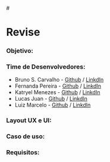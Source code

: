 
 <div style="">
 # <h1>Revise</h1>
 </div>
 
 
 <div class="">
 <h3>Objetivo:</h3>
 <p>
  
  
  </p>
 </div>
 <div class="">
 <h3>Time de Desenvolvedores:</h3>
 <ul>
  <li>Bruno S. Carvalho - <a href="">Github</a> / <a href="">LinkdIn</a></li>
  <li>Fernanda Pereira - <a href="">Github</a> / <a href="">LinkdIn</a></li>
  <li>Katryel Menezes - <a href="">Github</a> / <a href="">LinkdIn</a></li>
  <li>Lucas Juan - <a href="">Github</a> / <a href="">LinkdIn</a></li>
  <li>Luiz Marcelo - <a href="">Github</a> / <a href="">LinkdIn</a></li>
 </ul>
 <p>
  
  
  </p>
 </div>
 <div class="">
 <h3>Layout UX e UI:</h3>
 <p>
  
  
  </p>
 </div>
 <div class="">
 <h3>Caso de uso: </h3>
 <p>
  
  
  </p>
 </div>
 <div class="">
 <h3>Requisitos:</h3>
 <p>
  
  
  </p>
 </div>
